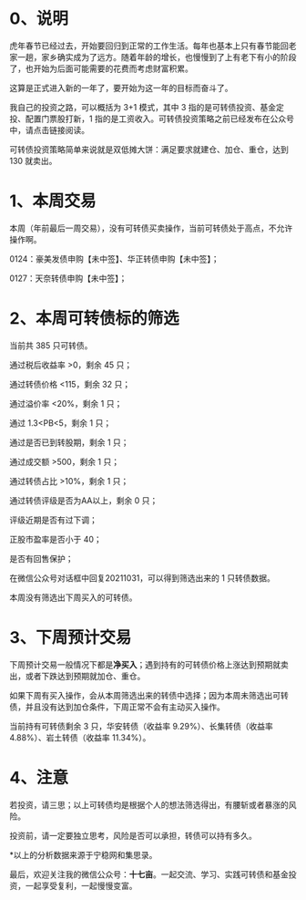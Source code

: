 # 0、说明

虎年春节已经过去，开始要回归到正常的工作生活。每年也基本上只有春节能回老家一趟，家乡确实成为了远方。随着年龄的增长，也慢慢到了上有老下有小的阶段了，也开始为后面可能需要的花费而考虑财富积累。

这算是正式进入新的一年了，要开始为这一年的目标而奋斗了。

我自己的投资之路，可以概括为 3+1 模式，其中 3 指的是可转债投资、基金定投、配置门票股打新，1 指的是工资收入。可转债投资策略之前已经发布在公众号中，请点击链接阅读。

可转债投资策略简单来说就是双低摊大饼：满足要求就建仓、加仓、重仓，达到 130 就卖出。

# 1、本周交易

本周（年前最后一周交易），没有可转债买卖操作，当前可转债处于高点，不允许操作啊。

0124：豪美发债申购【未中签】、华正转债申购【未中签】；

0127：天奈转债申购【未中签】；

# 2、本周可转债标的筛选

当前共 385 只可转债。

通过税后收益率 >0，剩余 45 只；

通过转债价格 <115，剩余 32 只；

通过溢价率 <20%，剩余 1 只；

通过 1.3<PB<5，剩余 1 只；

通过是否已到转股期，剩余 1 只；

通过成交额 >500，剩余 1 只；

通过转债占比 >10%，剩余 1 只；

通过转债评级是否为AA以上，剩余 0 只；

评级近期是否有过下调；

正股市盈率是否小于 40；

是否有回售保护；

在微信公众号对话框中回复20211031，可以得到筛选出来的 1 只转债数据。

本周没有筛选出下周买入的可转债。

# 3、下周预计交易

下周预计交易一般情况下都是**净买入**；遇到持有的可转债价格上涨达到预期就卖出，或者下跌达到预期就加仓、重仓。

如果下周有买入操作，会从本周筛选出来的转债中选择；因为本周未筛选出可转债，并且没有达到加仓条件，下周正常不会有主动买入操作。

当前持有可转债剩余 3 只，华安转债（收益率 9.29%）、长集转债（收益率 4.88%）、岩土转债（收益率 11.34%）。

# 4、注意

若投资，请三思；以上可转债均是根据个人的想法筛选得出，有腰斩或者暴涨的风险。

投资前，请一定要独立思考，风险是否可以承担，转债可以持有多久。

*以上的分析数据来源于宁稳网和集思录。

最后，欢迎关注我的微信公众号：**十七亩**。一起交流、学习、实践可转债和基金投资，一起享受复利，一起慢慢变富。
